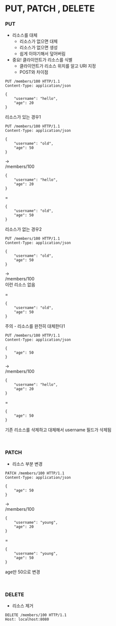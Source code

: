 # PUT, PATCH , DELETE

### PUT
- 리소스를 대체
  - 리소스가 없으면 대체
  - 리소스가 없으면 생성
  - 쉽게 이야기해서 덮어버림
- 중요! 클라이언트가 리소스를 식별
  - 클라이언트가 리소스 위치를 알고 URI 지정
  - POST와 차이점

```
PUT /members/100 HTTP/1.1
Content-Type: application/json

{
	"username": "hello",
	"age": 20
}
```
리소스가 있는 경우1
```
PUT /members/100 HTTP/1.1
Content-Type: application/json

{
	"username": "old",
	"age": 50
}
```
->  
/members/100
```
{
	"username": "hello",
	"age": 20
}
```
=
```
{
	"username": "old",
	"age": 50
}
```

리소스가 없는 경우2
```
PUT /members/100 HTTP/1.1
Content-Type: application/json

{
	"username": "old",
	"age": 50
}
```
->  
/members/100  
이런 리소스 없음  
  
=
```
{
	"username": "old",
	"age": 50
}
```
주의 - 리소스를 완전히 대체한다1
```
PUT /members/100 HTTP/1.1
Content-Type: application/json

{
    "age": 50
}
```
->  
/members/100
```
{
	"username": "hello",
    "age": 20
}
```
=
```
{
    "age": 50
}
```

기존 리소스를 삭제하고 대체해서 username 필드가 삭제됨

<br>

### PATCH
- 리소스 부분 변경

```
PATCH /members/100 HTTP/1.1
Content-Type: application/json

{
    "age": 50
}
```
->  
/members/100
```
{
	"username": "young",
	"age": 20
}
```
=
```
{
	"username": "young",
	"age": 50
}
```
age만 50으로 변경

<br>

### DELETE
- 리소스 제거

```
DELETE /members/100 HTTP/1.1
Host: localhost:8080
```
